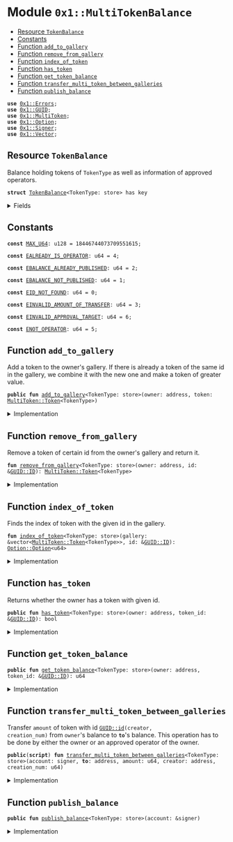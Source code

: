 
<a name="0x1_MultiTokenBalance"></a>

# Module `0x1::MultiTokenBalance`



-  [Resource `TokenBalance`](#0x1_MultiTokenBalance_TokenBalance)
-  [Constants](#@Constants_0)
-  [Function `add_to_gallery`](#0x1_MultiTokenBalance_add_to_gallery)
-  [Function `remove_from_gallery`](#0x1_MultiTokenBalance_remove_from_gallery)
-  [Function `index_of_token`](#0x1_MultiTokenBalance_index_of_token)
-  [Function `has_token`](#0x1_MultiTokenBalance_has_token)
-  [Function `get_token_balance`](#0x1_MultiTokenBalance_get_token_balance)
-  [Function `transfer_multi_token_between_galleries`](#0x1_MultiTokenBalance_transfer_multi_token_between_galleries)
-  [Function `publish_balance`](#0x1_MultiTokenBalance_publish_balance)


<pre><code><b>use</b> <a href="../../../../../../../experimental/releases/artifacts/current/build/MoveStdlib/docs/Errors.md#0x1_Errors">0x1::Errors</a>;
<b>use</b> <a href="../../../../../../../experimental/releases/artifacts/current/build/MoveStdlib/docs/GUID.md#0x1_GUID">0x1::GUID</a>;
<b>use</b> <a href="MultiToken.md#0x1_MultiToken">0x1::MultiToken</a>;
<b>use</b> <a href="../../../../../../../experimental/releases/artifacts/current/build/MoveStdlib/docs/Option.md#0x1_Option">0x1::Option</a>;
<b>use</b> <a href="../../../../../../../experimental/releases/artifacts/current/build/MoveStdlib/docs/Signer.md#0x1_Signer">0x1::Signer</a>;
<b>use</b> <a href="../../../../../../../experimental/releases/artifacts/current/build/MoveStdlib/docs/Vector.md#0x1_Vector">0x1::Vector</a>;
</code></pre>



<a name="0x1_MultiTokenBalance_TokenBalance"></a>

## Resource `TokenBalance`

Balance holding tokens of <code>TokenType</code> as well as information of approved operators.


<pre><code><b>struct</b> <a href="MultiTokenBalance.md#0x1_MultiTokenBalance_TokenBalance">TokenBalance</a>&lt;TokenType: store&gt; has key
</code></pre>



<details>
<summary>Fields</summary>


<dl>
<dt>
<code>gallery: vector&lt;<a href="MultiToken.md#0x1_MultiToken_Token">MultiToken::Token</a>&lt;TokenType&gt;&gt;</code>
</dt>
<dd>
 Gallery full of multi tokens owned by this balance
</dd>
</dl>


</details>

<a name="@Constants_0"></a>

## Constants


<a name="0x1_MultiTokenBalance_MAX_U64"></a>



<pre><code><b>const</b> <a href="MultiTokenBalance.md#0x1_MultiTokenBalance_MAX_U64">MAX_U64</a>: u128 = 18446744073709551615;
</code></pre>



<a name="0x1_MultiTokenBalance_EALREADY_IS_OPERATOR"></a>



<pre><code><b>const</b> <a href="MultiTokenBalance.md#0x1_MultiTokenBalance_EALREADY_IS_OPERATOR">EALREADY_IS_OPERATOR</a>: u64 = 4;
</code></pre>



<a name="0x1_MultiTokenBalance_EBALANCE_ALREADY_PUBLISHED"></a>



<pre><code><b>const</b> <a href="MultiTokenBalance.md#0x1_MultiTokenBalance_EBALANCE_ALREADY_PUBLISHED">EBALANCE_ALREADY_PUBLISHED</a>: u64 = 2;
</code></pre>



<a name="0x1_MultiTokenBalance_EBALANCE_NOT_PUBLISHED"></a>



<pre><code><b>const</b> <a href="MultiTokenBalance.md#0x1_MultiTokenBalance_EBALANCE_NOT_PUBLISHED">EBALANCE_NOT_PUBLISHED</a>: u64 = 1;
</code></pre>



<a name="0x1_MultiTokenBalance_EID_NOT_FOUND"></a>



<pre><code><b>const</b> <a href="MultiTokenBalance.md#0x1_MultiTokenBalance_EID_NOT_FOUND">EID_NOT_FOUND</a>: u64 = 0;
</code></pre>



<a name="0x1_MultiTokenBalance_EINVALID_AMOUNT_OF_TRANSFER"></a>



<pre><code><b>const</b> <a href="MultiTokenBalance.md#0x1_MultiTokenBalance_EINVALID_AMOUNT_OF_TRANSFER">EINVALID_AMOUNT_OF_TRANSFER</a>: u64 = 3;
</code></pre>



<a name="0x1_MultiTokenBalance_EINVALID_APPROVAL_TARGET"></a>



<pre><code><b>const</b> <a href="MultiTokenBalance.md#0x1_MultiTokenBalance_EINVALID_APPROVAL_TARGET">EINVALID_APPROVAL_TARGET</a>: u64 = 6;
</code></pre>



<a name="0x1_MultiTokenBalance_ENOT_OPERATOR"></a>



<pre><code><b>const</b> <a href="MultiTokenBalance.md#0x1_MultiTokenBalance_ENOT_OPERATOR">ENOT_OPERATOR</a>: u64 = 5;
</code></pre>



<a name="0x1_MultiTokenBalance_add_to_gallery"></a>

## Function `add_to_gallery`

Add a token to the owner's gallery. If there is already a token of the same id in the
gallery, we combine it with the new one and make a token of greater value.


<pre><code><b>public</b> <b>fun</b> <a href="MultiTokenBalance.md#0x1_MultiTokenBalance_add_to_gallery">add_to_gallery</a>&lt;TokenType: store&gt;(owner: address, token: <a href="MultiToken.md#0x1_MultiToken_Token">MultiToken::Token</a>&lt;TokenType&gt;)
</code></pre>



<details>
<summary>Implementation</summary>


<pre><code><b>public</b> <b>fun</b> <a href="MultiTokenBalance.md#0x1_MultiTokenBalance_add_to_gallery">add_to_gallery</a>&lt;TokenType: store&gt;(owner: address, token: Token&lt;TokenType&gt;)
<b>acquires</b> <a href="MultiTokenBalance.md#0x1_MultiTokenBalance_TokenBalance">TokenBalance</a> {
    <b>assert</b>!(<b>exists</b>&lt;<a href="MultiTokenBalance.md#0x1_MultiTokenBalance_TokenBalance">TokenBalance</a>&lt;TokenType&gt;&gt;(owner), <a href="MultiTokenBalance.md#0x1_MultiTokenBalance_EBALANCE_NOT_PUBLISHED">EBALANCE_NOT_PUBLISHED</a>);
    <b>let</b> id = <a href="MultiToken.md#0x1_MultiToken_id">MultiToken::id</a>&lt;TokenType&gt;(&token);
    <b>if</b> (<a href="MultiTokenBalance.md#0x1_MultiTokenBalance_has_token">has_token</a>&lt;TokenType&gt;(owner, &id)) {
        // If `owner` already has a token <b>with</b> the same id, remove it from the gallery
        // and join it <b>with</b> the new token.
        <b>let</b> original_token = <a href="MultiTokenBalance.md#0x1_MultiTokenBalance_remove_from_gallery">remove_from_gallery</a>&lt;TokenType&gt;(owner, &id);
        <a href="MultiToken.md#0x1_MultiToken_join">MultiToken::join</a>&lt;TokenType&gt;(&<b>mut</b> token, original_token);
    };
    <b>let</b> gallery = &<b>mut</b> borrow_global_mut&lt;<a href="MultiTokenBalance.md#0x1_MultiTokenBalance_TokenBalance">TokenBalance</a>&lt;TokenType&gt;&gt;(owner).gallery;
    <a href="../../../../../../../experimental/releases/artifacts/current/build/MoveStdlib/docs/Vector.md#0x1_Vector_push_back">Vector::push_back</a>(gallery, token)
}
</code></pre>



</details>

<a name="0x1_MultiTokenBalance_remove_from_gallery"></a>

## Function `remove_from_gallery`

Remove a token of certain id from the owner's gallery and return it.


<pre><code><b>fun</b> <a href="MultiTokenBalance.md#0x1_MultiTokenBalance_remove_from_gallery">remove_from_gallery</a>&lt;TokenType: store&gt;(owner: address, id: &<a href="../../../../../../../experimental/releases/artifacts/current/build/MoveStdlib/docs/GUID.md#0x1_GUID_ID">GUID::ID</a>): <a href="MultiToken.md#0x1_MultiToken_Token">MultiToken::Token</a>&lt;TokenType&gt;
</code></pre>



<details>
<summary>Implementation</summary>


<pre><code><b>fun</b> <a href="MultiTokenBalance.md#0x1_MultiTokenBalance_remove_from_gallery">remove_from_gallery</a>&lt;TokenType: store&gt;(owner: address, id: &<a href="../../../../../../../experimental/releases/artifacts/current/build/MoveStdlib/docs/GUID.md#0x1_GUID_ID">GUID::ID</a>): Token&lt;TokenType&gt;
<b>acquires</b> <a href="MultiTokenBalance.md#0x1_MultiTokenBalance_TokenBalance">TokenBalance</a> {
    <b>assert</b>!(<b>exists</b>&lt;<a href="MultiTokenBalance.md#0x1_MultiTokenBalance_TokenBalance">TokenBalance</a>&lt;TokenType&gt;&gt;(owner), <a href="MultiTokenBalance.md#0x1_MultiTokenBalance_EBALANCE_NOT_PUBLISHED">EBALANCE_NOT_PUBLISHED</a>);
    <b>let</b> gallery = &<b>mut</b> borrow_global_mut&lt;<a href="MultiTokenBalance.md#0x1_MultiTokenBalance_TokenBalance">TokenBalance</a>&lt;TokenType&gt;&gt;(owner).gallery;
    <b>let</b> index_opt = <a href="MultiTokenBalance.md#0x1_MultiTokenBalance_index_of_token">index_of_token</a>&lt;TokenType&gt;(gallery, id);
    <b>assert</b>!(<a href="../../../../../../../experimental/releases/artifacts/current/build/MoveStdlib/docs/Option.md#0x1_Option_is_some">Option::is_some</a>(&index_opt), <a href="../../../../../../../experimental/releases/artifacts/current/build/MoveStdlib/docs/Errors.md#0x1_Errors_limit_exceeded">Errors::limit_exceeded</a>(<a href="MultiTokenBalance.md#0x1_MultiTokenBalance_EID_NOT_FOUND">EID_NOT_FOUND</a>));
    <a href="../../../../../../../experimental/releases/artifacts/current/build/MoveStdlib/docs/Vector.md#0x1_Vector_remove">Vector::remove</a>(gallery, <a href="../../../../../../../experimental/releases/artifacts/current/build/MoveStdlib/docs/Option.md#0x1_Option_extract">Option::extract</a>(&<b>mut</b> index_opt))
}
</code></pre>



</details>

<a name="0x1_MultiTokenBalance_index_of_token"></a>

## Function `index_of_token`

Finds the index of token with the given id in the gallery.


<pre><code><b>fun</b> <a href="MultiTokenBalance.md#0x1_MultiTokenBalance_index_of_token">index_of_token</a>&lt;TokenType: store&gt;(gallery: &vector&lt;<a href="MultiToken.md#0x1_MultiToken_Token">MultiToken::Token</a>&lt;TokenType&gt;&gt;, id: &<a href="../../../../../../../experimental/releases/artifacts/current/build/MoveStdlib/docs/GUID.md#0x1_GUID_ID">GUID::ID</a>): <a href="../../../../../../../experimental/releases/artifacts/current/build/MoveStdlib/docs/Option.md#0x1_Option_Option">Option::Option</a>&lt;u64&gt;
</code></pre>



<details>
<summary>Implementation</summary>


<pre><code><b>fun</b> <a href="MultiTokenBalance.md#0x1_MultiTokenBalance_index_of_token">index_of_token</a>&lt;TokenType: store&gt;(gallery: &vector&lt;Token&lt;TokenType&gt;&gt;, id: &<a href="../../../../../../../experimental/releases/artifacts/current/build/MoveStdlib/docs/GUID.md#0x1_GUID_ID">GUID::ID</a>): <a href="../../../../../../../experimental/releases/artifacts/current/build/MoveStdlib/docs/Option.md#0x1_Option">Option</a>&lt;u64&gt; {
    <b>let</b> i = 0;
    <b>let</b> len = <a href="../../../../../../../experimental/releases/artifacts/current/build/MoveStdlib/docs/Vector.md#0x1_Vector_length">Vector::length</a>(gallery);
    <b>while</b> (i &lt; len) {
        <b>if</b> (<a href="MultiToken.md#0x1_MultiToken_id">MultiToken::id</a>&lt;TokenType&gt;(<a href="../../../../../../../experimental/releases/artifacts/current/build/MoveStdlib/docs/Vector.md#0x1_Vector_borrow">Vector::borrow</a>(gallery, i)) == *id) {
            <b>return</b> <a href="../../../../../../../experimental/releases/artifacts/current/build/MoveStdlib/docs/Option.md#0x1_Option_some">Option::some</a>(i)
        };
        i = i + 1;
    };
    <a href="../../../../../../../experimental/releases/artifacts/current/build/MoveStdlib/docs/Option.md#0x1_Option_none">Option::none</a>()
}
</code></pre>



</details>

<a name="0x1_MultiTokenBalance_has_token"></a>

## Function `has_token`

Returns whether the owner has a token with given id.


<pre><code><b>public</b> <b>fun</b> <a href="MultiTokenBalance.md#0x1_MultiTokenBalance_has_token">has_token</a>&lt;TokenType: store&gt;(owner: address, token_id: &<a href="../../../../../../../experimental/releases/artifacts/current/build/MoveStdlib/docs/GUID.md#0x1_GUID_ID">GUID::ID</a>): bool
</code></pre>



<details>
<summary>Implementation</summary>


<pre><code><b>public</b> <b>fun</b> <a href="MultiTokenBalance.md#0x1_MultiTokenBalance_has_token">has_token</a>&lt;TokenType: store&gt;(owner: address, token_id: &<a href="../../../../../../../experimental/releases/artifacts/current/build/MoveStdlib/docs/GUID.md#0x1_GUID_ID">GUID::ID</a>): bool <b>acquires</b> <a href="MultiTokenBalance.md#0x1_MultiTokenBalance_TokenBalance">TokenBalance</a> {
    <a href="../../../../../../../experimental/releases/artifacts/current/build/MoveStdlib/docs/Option.md#0x1_Option_is_some">Option::is_some</a>(&<a href="MultiTokenBalance.md#0x1_MultiTokenBalance_index_of_token">index_of_token</a>(&borrow_global&lt;<a href="MultiTokenBalance.md#0x1_MultiTokenBalance_TokenBalance">TokenBalance</a>&lt;TokenType&gt;&gt;(owner).gallery, token_id))
}
</code></pre>



</details>

<a name="0x1_MultiTokenBalance_get_token_balance"></a>

## Function `get_token_balance`



<pre><code><b>public</b> <b>fun</b> <a href="MultiTokenBalance.md#0x1_MultiTokenBalance_get_token_balance">get_token_balance</a>&lt;TokenType: store&gt;(owner: address, token_id: &<a href="../../../../../../../experimental/releases/artifacts/current/build/MoveStdlib/docs/GUID.md#0x1_GUID_ID">GUID::ID</a>): u64
</code></pre>



<details>
<summary>Implementation</summary>


<pre><code><b>public</b> <b>fun</b> <a href="MultiTokenBalance.md#0x1_MultiTokenBalance_get_token_balance">get_token_balance</a>&lt;TokenType: store&gt;(owner: address, token_id: &<a href="../../../../../../../experimental/releases/artifacts/current/build/MoveStdlib/docs/GUID.md#0x1_GUID_ID">GUID::ID</a>
): u64 <b>acquires</b> <a href="MultiTokenBalance.md#0x1_MultiTokenBalance_TokenBalance">TokenBalance</a> {
    <b>let</b> gallery = &borrow_global&lt;<a href="MultiTokenBalance.md#0x1_MultiTokenBalance_TokenBalance">TokenBalance</a>&lt;TokenType&gt;&gt;(owner).gallery;
    <b>let</b> index_opt = <a href="MultiTokenBalance.md#0x1_MultiTokenBalance_index_of_token">index_of_token</a>&lt;TokenType&gt;(gallery, token_id);

    <b>if</b> (<a href="../../../../../../../experimental/releases/artifacts/current/build/MoveStdlib/docs/Option.md#0x1_Option_is_none">Option::is_none</a>(&index_opt)) {
        0
    } <b>else</b> {
        <b>let</b> index = <a href="../../../../../../../experimental/releases/artifacts/current/build/MoveStdlib/docs/Option.md#0x1_Option_extract">Option::extract</a>(&<b>mut</b> index_opt);
        <a href="MultiToken.md#0x1_MultiToken_balance">MultiToken::balance</a>(<a href="../../../../../../../experimental/releases/artifacts/current/build/MoveStdlib/docs/Vector.md#0x1_Vector_borrow">Vector::borrow</a>(gallery, index))
    }
}
</code></pre>



</details>

<a name="0x1_MultiTokenBalance_transfer_multi_token_between_galleries"></a>

## Function `transfer_multi_token_between_galleries`

Transfer <code>amount</code> of token with id <code><a href="../../../../../../../experimental/releases/artifacts/current/build/MoveStdlib/docs/GUID.md#0x1_GUID_id">GUID::id</a>(creator, creation_num)</code> from <code>owner</code>'s
balance to <code><b>to</b></code>'s balance. This operation has to be done by either the owner or an
approved operator of the owner.


<pre><code><b>public</b>(<b>script</b>) <b>fun</b> <a href="MultiTokenBalance.md#0x1_MultiTokenBalance_transfer_multi_token_between_galleries">transfer_multi_token_between_galleries</a>&lt;TokenType: store&gt;(account: signer, <b>to</b>: address, amount: u64, creator: address, creation_num: u64)
</code></pre>



<details>
<summary>Implementation</summary>


<pre><code><b>public</b>(<b>script</b>) <b>fun</b> <a href="MultiTokenBalance.md#0x1_MultiTokenBalance_transfer_multi_token_between_galleries">transfer_multi_token_between_galleries</a>&lt;TokenType: store&gt;(
    account: signer,
    <b>to</b>: address,
    amount: u64,
    creator: address,
    creation_num: u64
) <b>acquires</b> <a href="MultiTokenBalance.md#0x1_MultiTokenBalance_TokenBalance">TokenBalance</a> {
    <b>let</b> owner = <a href="../../../../../../../experimental/releases/artifacts/current/build/MoveStdlib/docs/Signer.md#0x1_Signer_address_of">Signer::address_of</a>(&account);

    <b>assert</b>!(amount &gt; 0, <a href="MultiTokenBalance.md#0x1_MultiTokenBalance_EINVALID_AMOUNT_OF_TRANSFER">EINVALID_AMOUNT_OF_TRANSFER</a>);

    // Remove <a href="NFT.md#0x1_NFT">NFT</a> from `owner`'s gallery
    <b>let</b> id = <a href="../../../../../../../experimental/releases/artifacts/current/build/MoveStdlib/docs/GUID.md#0x1_GUID_create_id">GUID::create_id</a>(creator, creation_num);
    <b>let</b> token = <a href="MultiTokenBalance.md#0x1_MultiTokenBalance_remove_from_gallery">remove_from_gallery</a>&lt;TokenType&gt;(owner, &id);

    <b>assert</b>!(amount &lt;= <a href="MultiToken.md#0x1_MultiToken_balance">MultiToken::balance</a>(&token), <a href="MultiTokenBalance.md#0x1_MultiTokenBalance_EINVALID_AMOUNT_OF_TRANSFER">EINVALID_AMOUNT_OF_TRANSFER</a>);

    <b>if</b> (amount == <a href="MultiToken.md#0x1_MultiToken_balance">MultiToken::balance</a>(&token)) {
        // Owner does not have any token left, so add token <b>to</b> `<b>to</b>`'s gallery.
        <a href="MultiTokenBalance.md#0x1_MultiTokenBalance_add_to_gallery">add_to_gallery</a>&lt;TokenType&gt;(<b>to</b>, token);
    } <b>else</b> {
        // Split owner's token into two
        <b>let</b> (owner_token, to_token) = <a href="MultiToken.md#0x1_MultiToken_split">MultiToken::split</a>&lt;TokenType&gt;(token, amount);

        // Add tokens <b>to</b> owner's gallery.
        <a href="MultiTokenBalance.md#0x1_MultiTokenBalance_add_to_gallery">add_to_gallery</a>&lt;TokenType&gt;(owner, owner_token);

        // Add tokens <b>to</b> `<b>to</b>`'s gallery
        <a href="MultiTokenBalance.md#0x1_MultiTokenBalance_add_to_gallery">add_to_gallery</a>&lt;TokenType&gt;(<b>to</b>, to_token);
    }
    // TODO: add event emission
}
</code></pre>



</details>

<a name="0x1_MultiTokenBalance_publish_balance"></a>

## Function `publish_balance`



<pre><code><b>public</b> <b>fun</b> <a href="MultiTokenBalance.md#0x1_MultiTokenBalance_publish_balance">publish_balance</a>&lt;TokenType: store&gt;(account: &signer)
</code></pre>



<details>
<summary>Implementation</summary>


<pre><code><b>public</b> <b>fun</b> <a href="MultiTokenBalance.md#0x1_MultiTokenBalance_publish_balance">publish_balance</a>&lt;TokenType: store&gt;(account: &signer) {
    <b>assert</b>!(!<b>exists</b>&lt;<a href="MultiTokenBalance.md#0x1_MultiTokenBalance_TokenBalance">TokenBalance</a>&lt;TokenType&gt;&gt;(<a href="../../../../../../../experimental/releases/artifacts/current/build/MoveStdlib/docs/Signer.md#0x1_Signer_address_of">Signer::address_of</a>(account)), <a href="MultiTokenBalance.md#0x1_MultiTokenBalance_EBALANCE_ALREADY_PUBLISHED">EBALANCE_ALREADY_PUBLISHED</a>);
    move_to(account, <a href="MultiTokenBalance.md#0x1_MultiTokenBalance_TokenBalance">TokenBalance</a>&lt;TokenType&gt; { gallery: <a href="../../../../../../../experimental/releases/artifacts/current/build/MoveStdlib/docs/Vector.md#0x1_Vector_empty">Vector::empty</a>() });
}
</code></pre>



</details>
